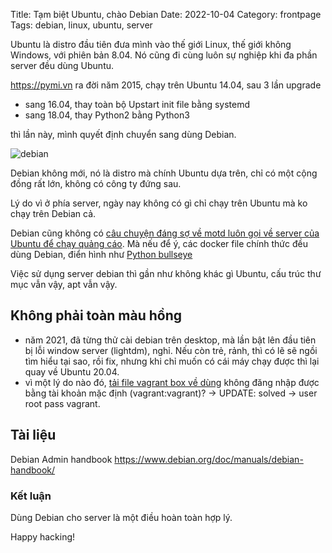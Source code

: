 Title: Tạm biệt Ubuntu, chào Debian
Date: 2022-10-04
Category: frontpage
Tags: debian, linux, ubuntu, server

Ubuntu là distro đầu tiên đưa mình vào thế giới Linux, thế giới không Windows, với phiên bản 8.04.
Nó cũng đi cùng luôn sự nghiệp khi đa phần server đều dùng Ubuntu.

<https://pymi.vn> ra đời năm 2015, chạy trên Ubuntu 14.04, sau 3 lần upgrade

- sang 16.04, thay toàn bộ Upstart init file bằng systemd
- sang 18.04, thay Python2 bằng Python3

thì lần này, mình quyết định chuyển sang dùng Debian.

![debian](https://www.debian.org/Pics/debian-logo-1024x576.png)

Debian không mới, nó là distro mà chính Ubuntu dựa trên, chỉ có một cộng đồng rất lớn,
không có công ty đứng sau.

Lý do vì ở phía server, ngày nay không có gì chỉ chạy trên Ubuntu mà ko chạy
trên Debian cả.

Debian cũng không có [câu chuyện đáng sợ về motd luôn gọi về server của Ubuntu để
chạy quảng cáo](https://blog.bityard.net/articles/2019/August/rabbit-holes-the-secret-to-technical-expertise). Mà nếu để ý, các docker file chính thức đều dùng Debian, điển hình
như [Python bullseye](https://github.com/docker-library/python/tree/master/3.11-rc/bullseye)

Việc sử dụng server debian thì gần như không khác gì Ubuntu, cấu trúc thư mục vẫn vậy,
apt vẫn vậy.

## Không phải toàn màu hồng
- năm 2021, đã từng thử cài debian trên desktop, mà lần bật lên đầu tiên bị lỗi window server (lightdm), nghỉ.
Nếu còn trẻ, rảnh, thì có lẽ sẽ ngồi tìm hiểu tại sao, rồi fix, nhưng khi chỉ muốn có cái máy chạy được thì lại quay về Ubuntu 20.04.
- vì một lý do nào đó, [tải file vagrant box về dùng]({filename}/arch_virtualbox.md) không đăng nhập được bằng tài khoản mặc định (vagrant:vagrant)? -> UPDATE: solved -> user root pass vagrant.

## Tài liệu
Debian Admin handbook <https://www.debian.org/doc/manuals/debian-handbook/>

### Kết luận
Dùng Debian cho server là một điều hoàn toàn hợp lý.

Happy hacking!
